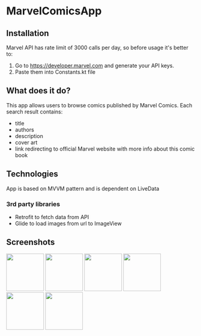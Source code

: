 # MarvelComicsApp

## Installation
Marvel API has rate limit of 3000 calls per day, so before usage it's better to:
1. Go to https://developer.marvel.com and generate your API keys.
2. Paste them into Constants.kt file

## What does it do?
This app allows users to browse comics published by Marvel Comics.
Each search result contains:
- title
- authors
- description
- cover art
- link redirecting to official Marvel website with more info about this comic book

## Technologies
App is based on MVVM pattern and is dependent on LiveData

### 3rd party libraries
- Retrofit to fetch data from API
- Glide to load images from url to ImageView

## Screenshots
<img src="https://user-images.githubusercontent.com/93143413/174459047-f869d9e1-ce1f-4c1a-b05f-a0585c2456e3.png" width="100">
<img src="https://user-images.githubusercontent.com/93143413/174459059-bb485f3f-3204-402e-a00b-a7f8e1b3a69d.png" width="100">
<img src="https://user-images.githubusercontent.com/93143413/174459090-52b6e71d-09ae-45b8-961c-fb144ac5225e.png" width="100">
<img src="https://user-images.githubusercontent.com/93143413/174459101-90e961b2-9958-401e-a044-5003f53bf4a7.png" width="100">
<img src="https://user-images.githubusercontent.com/93143413/174459108-08e9313d-f788-4c47-a5c7-6729f47c9936.png" width="100">
<img src="https://user-images.githubusercontent.com/93143413/174459115-407d4a29-be38-4daa-8a34-b14f85c16227.png" width="100">





